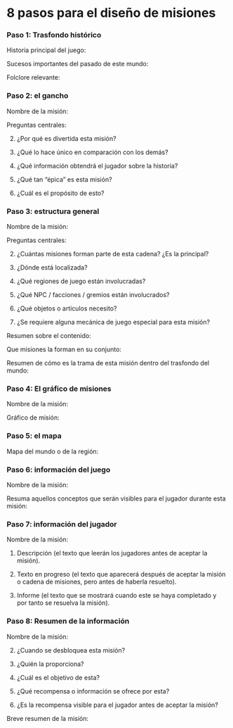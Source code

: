 
# 8 pasos para el diseño de misiones



### Paso 1: Trasfondo histórico

Historia principal del juego:

Sucesos importantes del pasado de este mundo:

Folclore relevante:



### Paso 2: el gancho

Nombre de la misión: 

Preguntas centrales:

2. ¿Por qué es divertida esta misión?

2. ¿Qué lo hace único en comparación con los demás?

2. ¿Qué información obtendrá el jugador sobre la historia?

2. ¿Qué tan “épica” es esta misión?

2. ¿Cuál es el propósito de esto?



### Paso 3: estructura general

Nombre de la misión:

Preguntas centrales:

2. ¿Cuántas misiones forman parte de esta cadena? ¿Es la principal?

2. ¿Dónde está localizada?

2. ¿Qué regiones de juego están involucradas?

2. ¿Qué NPC / facciones / gremios están involucrados?

2. ¿Qué objetos o artículos necesito?

2. ¿Se requiere alguna mecánica de juego especial para esta misión?

Resumen sobre el contenido:


Que misiones la forman en su conjunto:


Resumen de cómo es la trama de esta misión dentro del trasfondo del mundo: 




### Paso 4: El gráfico de misiones

 Nombre de la misión:

 Gráfico de misión:



### Paso 5: el mapa

Mapa del mundo o de la región:



### Paso 6: información del juego

 Nombre de la misión: 

 Resuma aquellos conceptos que serán visibles para el jugador durante esta misión:



### Paso 7: información del jugador

 Nombre de la misión:

1. Descripción (el texto que leerán los jugadores antes de aceptar la misión).

1. Texto en progreso (el texto que aparecerá después de aceptar la misión o cadena de misiones, pero antes de haberla resuelto).

1. Informe (el texto que se mostrará cuando este se haya completado y por tanto se resuelva la misión).



### Paso 8: Resumen de la información

Nombre de la misión:

2. ¿Cuando se desbloquea esta misión? 

2. ¿Quién la proporciona? 

2. ¿Cuál es el objetivo de esta?

2. ¿Qué recompensa o información se ofrece por esta?

2. ¿Es la recompensa visible para el jugador antes de aceptar la misión?


 Breve resumen de la misión:
